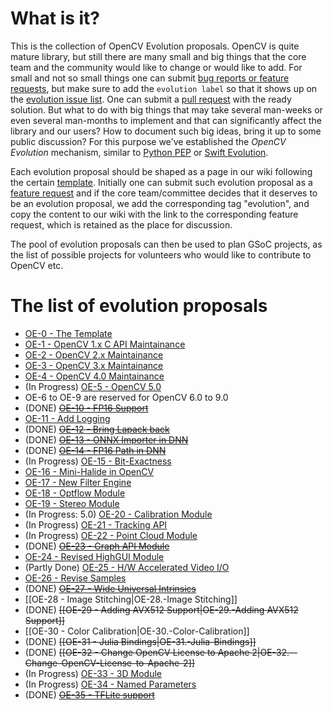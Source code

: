 # What is it?

This is the collection of OpenCV Evolution proposals. OpenCV is quite mature library, but still there are many small and big things that the core team and the community would like to change or would like to add. For small and not so small things one can submit [bug reports or feature requests](https://github.com/opencv/opencv/issues), but make sure to add the `evolution label` so that it shows up on the [evolution issue list](https://github.com/opencv/opencv/labels/evolution). One can submit a [pull request](https://github.com/opencv/opencv/wiki/How_to_contribute) with the ready solution. But what to do with big things that may take several man-weeks or even several man-months to implement and that can significantly affect the library and our users? How to document such big ideas, bring it up to some public discussion? For this purpose we've established the _OpenCV Evolution_ mechanism, similar to [Python PEP](https://www.python.org/dev/peps/) or [Swift Evolution](https://github.com/apple/swift-evolution).

Each evolution proposal should be shaped as a page in our wiki following the certain [template](OpenCV-Evolution-Template). Initially one can submit such evolution proposal as a [feature request](https://github.com/opencv/opencv/issues) and if the core team/committee decides that it deserves to be an evolution proposal, we add the corresponding tag "evolution", and copy the content to our wiki with the link to  the corresponding feature request, which is retained as the place for discussion.

The pool of evolution proposals can then be used to plan GSoC projects, as the list of possible projects for volunteers who would like to contribute to OpenCV etc.

# The list of evolution proposals

* [OE-0 - The Template](OE-0.-Template)
* [OE-1 - OpenCV 1.x C API Maintainance](OE-1.-Old-C-API)
* [OE-2 - OpenCV 2.x Maintainance](OE-2.-OpenCV-2)
* [OE-3 - OpenCV 3.x Maintainance](OE-3.-OpenCV-3)
* [OE-4 - OpenCV 4.0 Maintainance](OE-4.-OpenCV-4)
* (In Progress) [OE-5 - OpenCV 5.0](OE-5.-OpenCV-5)
* OE-6 to OE-9 are reserved for OpenCV 6.0 to 9.0
* (DONE) ~~[OE-10 - FP16 Support](OE-10.-FP16)~~
* [OE-11 - Add Logging](OE-11.-Logging)
* (DONE) ~~[OE-12 - Bring Lapack back](OE-12.-Lapack)~~
* (DONE) ~~[OE-13 - ONNX Importer in DNN](OE-13.-DNN-ONNX-Importer)~~
* (DONE) ~~[OE-14 - FP16 Path in DNN](OE-14.-DNN-FP16)~~
* (In Progress) [OE-15 - Bit-Exactness](OE-15.-Bit-Exactness)
* [OE-16 - Mini-Halide in OpenCV](OE-16.-Mini-Halide)
* [OE-17 - New Filter Engine](OE-17.-New-Filter-Engine)
* [OE-18 - Optflow Module](OE-18.-Module-Optflow)
* [OE-19 - Stereo Module](OE-19.-Module-Stereo)
* (In Progress: 5.0) [OE-20 - Calibration Module](OE-20.-Module-Calibration)
* (In Progress) [OE-21 - Tracking API](OE-21.-Tracking-API)
* (In Progress) [OE-22 - Point Cloud Module](OE-22.-Module-Point-Cloud)
* (DONE) ~~[OE-23 - Graph API Module](OE-23.-Module-GAPI)~~
* [OE-24 - Revised HighGUI Module](OE-24.-Module-HighGUI)
* (Partly Done) [OE-25 - H/W Accelerated Video I/O](OE-25.-Fast-VideoIO)
* [OE-26 - Revise Samples](OE-26.-Samples)
* (DONE) ~~[OE-27 - Wide Universal Intrinsics](OE-27.-Wide-Universal-Intrinsics)~~
* [[OE-28 - Image Stitching|OE-28.-Image Stitching]]
* (DONE) ~~[[OE-29 - Adding AVX512 Support|OE-29.-Adding AVX512 Support]]~~
* [[OE-30 - Color Calibration|OE-30.-Color-Calibration]]
* (DONE) ~~[[OE-31 - Julia Bindings|OE-31.-Julia-Bindings]]~~
* (DONE) ~~[[OE-32 - Change OpenCV License to Apache 2|OE-32.--Change-OpenCV-License-to-Apache-2]]~~
* (In Progress) [OE-33 - 3D Module](OE-33.-3D-Module)
* (In Progress) [OE-34 - Named Parameters](OE-34.-Named-Parameters)
* (DONE) ~~[OE-35 - TFLite support](OE-35.-TFLite-support)~~
